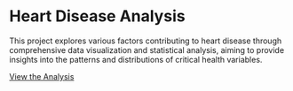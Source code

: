 # Heart Disease Analysis

This project explores various factors contributing to heart disease through comprehensive data visualization and statistical analysis, aiming to provide insights into the patterns and distributions of critical health variables.

[View the Analysis](Heart_Disease_Analysis/Heart_Disease_Analysis.html)

